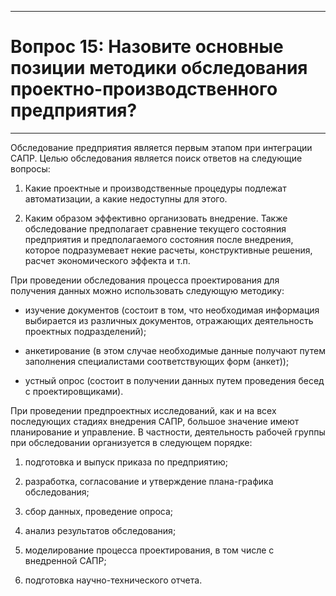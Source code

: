 ___
# Вопрос 15: Назовите основные позиции методики обследования проектно-производственного предприятия?
___

Обследование предприятия является первым этапом при интеграции САПР. Целью обследования является поиск ответов на следующие вопросы:

1. Какие проектные и производственные процедуры подлежат автоматизации, а какие недоступны для этого.

2. Каким образом эффективно организовать внедрение.
Также обследование предполагает сравнение текущего состояния предприятия и предполагаемого состояния после внедрения, которое подразумевает некие расчеты, конструктивные решения, расчет экономического эффекта и т.п.

При проведении обследования процесса проектирования для получения данных можно использовать следующую методику:

- изучение документов (состоит в том, что необходимая информация выбирается из различных документов, отражающих деятельность проектных подразделений);

- анкетирование (в этом случае необходимые данные получают путем заполнения специалистами соответствующих форм (анкет));

- устный опрос (состоит в получении данных путем проведения бесед с проектировщиками).

При проведении предпроектных исследований, как и на всех последующих стадиях внедрения САПР, большое значение имеют планирование и управление. В частности, деятельность рабочей группы при обследовании организуется в следующем порядке:

1)	подготовка и выпуск приказа по предприятию;

2)	разработка, согласование и утверждение плана-графика обследования;

3)	сбор данных, проведение опроса;

4)	анализ результатов обследования;

5)	моделирование процесса проектирования, в том числе с внедренной САПР;

6)	подготовка научно-технического отчета.
